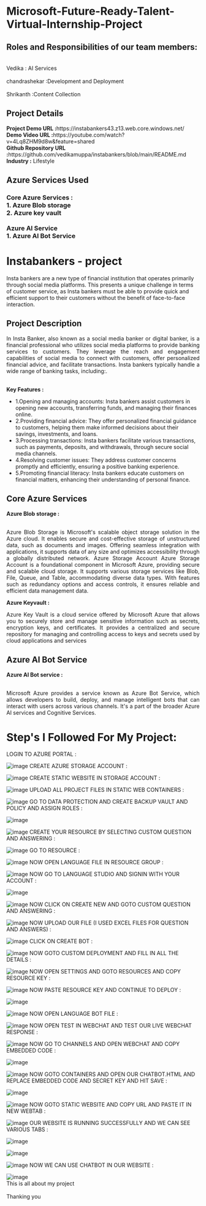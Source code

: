 <h1>Microsoft-Future-Ready-Talent-Virtual-Internship-Project</h1>
<h2>Roles and Responsibilities of our team members:</h2>
<br>Vedika : AI Services</br>
<br>chandrashekar :Development and Deployment</br>
<br>Shrikanth :Content Collection</br>
<h2>Project Details</h2>
<b>Project Demo URL :</b>https://instabankers43.z13.web.core.windows.net/<br>
<b>Demo Video URL :</b>https://youtube.com/watch?v=4Lq8ZHM9d8w&feature=shared<br>
<b>Github Repository URL :</b>https://github.com/vedikamuppa/instabankers/blob/main/README.md<br>
<b>Industry :</b> Lifestyle <br>
<h2>Azure Services Used</h2>
<h3>
Core Azure Services : <br>
1. Azure Blob storage <br>
2. Azure key vault <br> <br>
Azure AI Service <br>
1. Azure AI Bot Service
</h3>
<h1>Instabankers - project</h1> 
Insta bankers are a new type of financial institution that operates primarily through social media platforms. This presents a unique challenge in terms of customer service, as Insta bankers must be able to provide quick and efficient support to their customers without the benefit of face-to-face interaction.
<h2>Project Description</h2>
<p align="justify">In Insta Banker, also known as a social media banker or digital banker, is a financial professional who utilizes social media platforms to provide banking services to customers. They leverage the reach and engagement capabilities of social media to connect with customers, offer personalized financial advice, and facilitate transactions. Insta bankers typically handle a wide range of banking tasks, including:.</p><br>
<b>Key Features :</b>
<ul>
    <li>1.Opening and managing accounts: Insta bankers assist customers in opening new accounts, transferring funds, and managing their finances online.</li>
    <li>2.Providing financial advice: They offer personalized financial guidance to customers, helping them make informed decisions about their savings, investments, and loans.</li>
    <li>3.Processing transactions: Insta bankers facilitate various transactions, such as payments, deposits, and withdrawals, through secure social media channels.</li>
    <li>4.Resolving customer issues: They address customer concerns promptly and efficiently, ensuring a positive banking experience.</li>
    <li>5.Promoting financial literacy: Insta bankers educate customers on financial matters, enhancing their understanding of personal finance.</li>
</ul>
<h2>Core Azure Services</h2>
<b>Azure Blob storage :</b><br><p align="justify"><br>Azure Blob Storage is Microsoft's scalable object storage solution in the Azure cloud. It enables secure and cost-effective storage of unstructured data, such as documents and images. Offering seamless integration with applications, it supports data of any size and optimizes accessibility through a globally distributed network. Azure Storage Account Azure Storage Account is a foundational component in Microsoft Azure, providing secure and scalable cloud storage. It supports various storage services like Blob, File, Queue, and Table, accommodating diverse data types. With features such as redundancy options and access controls, it ensures reliable and efficient data management data.</p>
<b>Azure Keyvault :</b><br><p align="justify">Azure Key Vault is a cloud service offered by Microsoft Azure that allows you to securely store and manage sensitive information such as secrets, encryption keys, and certificates. It provides a centralized and secure repository for managing and controlling access to keys and secrets used by cloud applications and services</p>
<h2>Azure AI Bot Service</h2>
<b>Azure AI Bot service :</b><br><br><p align="justify">Microsoft Azure provides a service known as Azure Bot Service, which allows developers to build, deploy, and manage intelligent bots that can interact with users across various channels. It's a part of the broader Azure AI services and Cognitive Services. </p>
<h1>Step's I Followed For My Project:</h1>
LOGIN TO AZURE PORTAL :

![image](https://github.com/vedikamuppa/instabankers/assets/150030197/d0875519-b321-4588-a9ca-80c53a83bad1)
CREATE AZURE STORAGE ACCOUNT :

![image](https://github.com/vedikamuppa/instabankers/assets/150030197/74e066d7-7ac8-4459-a3ec-7386899c85b3)
CREATE STATIC WEBSITE IN STORAGE ACCOUNT :

![image](https://github.com/vedikamuppa/instabankers/assets/150030197/bc9aa446-484b-4ec2-95bf-ce6f5e236b9c)
UPLOAD ALL PROJECT FILES IN STATIC WEB CONTAINERS :

![image](https://github.com/vedikamuppa/instabankers/assets/150030197/b0de36d8-44dd-4396-90e4-020735102c37)
GO TO DATA PROTECTION AND CREATE BACKUP VAULT AND POLICY AND ASSIGN ROLES :

![image](https://github.com/vedikamuppa/instabankers/assets/150030197/7fa94079-ec20-494b-bab7-648b5e70879e)

![image](https://github.com/vedikamuppa/instabankers/assets/150030197/7f842f54-2b72-4c0a-9d1d-be80309eafb2)
CREATE YOUR RESOURCE BY SELECTING CUSTOM QUESTION AND ANSWERING :

![image](https://github.com/vedikamuppa/instabankers/assets/150030197/cb259e90-c5a1-4927-9ba5-b9996b2abda2)
GO TO RESOURCE :

![image](https://github.com/vedikamuppa/instabankers/assets/150030197/624b4f63-6150-43d8-8334-78f28ab1873a)
NOW OPEN LANGUAGE FILE IN RESOURCE GROUP :

![image](https://github.com/vedikamuppa/instabankers/assets/150030197/0fd57ccb-1f13-4ec4-bf59-5a1e632e0089)
NOW GO TO LANGUAGE STUDIO AND SIGNIN WITH YOUR ACCOUNT :

![image](https://github.com/vedikamuppa/instabankers/assets/150030197/63709f8b-f914-42b3-844a-c466426f3121)

![image](https://github.com/vedikamuppa/instabankers/assets/150030197/e87e95ca-e8b1-46ca-8c36-bfeaa37faf21)
NOW CLICK ON CREATE NEW AND GOTO CUSTOM QUESTION AND ANSWERING :

![image](https://github.com/vedikamuppa/instabankers/assets/150030197/00a04309-c009-447b-a94e-b66dfb3d6005)
NOW UPLOAD OUR FILE (I USED EXCEL FILES FOR QUESTION AND ANSWERS) :

![image](https://github.com/vedikamuppa/instabankers/assets/150030197/e9a75893-bc3b-420c-82cb-c6f56afd6346)
CLICK ON CREATE BOT :

![image](https://github.com/vedikamuppa/instabankers/assets/150030197/e1efade9-114a-4614-8a43-e6c54b38b4fb)
NOW GOTO CUSTOM DEPLOYMENT AND FILL IN ALL THE DETAILS :

![image](https://github.com/vedikamuppa/instabankers/assets/150030197/cabfa3bf-5c8e-4463-bc24-5e9d682f3e46)
NOW OPEN SETTINGS AND GOTO RESOURCES AND COPY RESOURCE KEY :

![image](https://github.com/vedikamuppa/instabankers/assets/150030197/4b76559b-8b59-4abd-8b66-6f283cad4c25)
NOW PASTE RESOURCE KEY AND CONTINUE TO DEPLOY :

![image](https://github.com/vedikamuppa/instabankers/assets/150030197/782a4153-c323-49ce-a584-29ff8eb84bb9)

![image](https://github.com/vedikamuppa/instabankers/assets/150030197/07ee7f44-12a8-4fcc-beda-c6dc42ddc593)
NOW OPEN LANGUAGE BOT FILE :

![image](https://github.com/vedikamuppa/instabankers/assets/150030197/0401309c-1613-4a7b-a88c-ceeedd188bc3)
NOW OPEN TEST IN WEBCHAT AND TEST OUR LIVE WEBCHAT RESPONSE :

![image](https://github.com/vedikamuppa/instabankers/assets/150030197/96837672-c44a-4f43-9f21-ef0bc3c19c41)
NOW GO TO CHANNELS AND OPEN WEBCHAT AND COPY EMBEDDED CODE :

![image](https://github.com/vedikamuppa/instabankers/assets/150030197/bee85723-156f-4237-b196-1c11a7c51909)

![image](https://github.com/vedikamuppa/instabankers/assets/150030197/f19f8579-5e05-4c20-b90a-b4a4c36444e6)
NOW GOTO CONTAINERS AND OPEN OUR CHATBOT.HTML AND REPLACE EMBEDDED CODE AND SECRET KEY AND HIT SAVE  :

![image](https://github.com/vedikamuppa/instabankers/assets/150030197/1a568051-538e-47a8-b925-22592c0a7735)

![image](https://github.com/vedikamuppa/instabankers/assets/150030197/4f00b063-bd2c-4cde-800d-6b1306d40e1e)
NOW GOTO STATIC WEBSITE AND COPY URL AND PASTE IT IN NEW WEBTAB :

![image](https://github.com/vedikamuppa/instabankers/assets/150030197/831a4ced-abf9-4b38-b362-7c99482bc1b8)
OUR WEBSITE IS RUNNING SUCCESSFULLY AND WE CAN SEE VARIOUS TABS :

![image](https://github.com/vedikamuppa/instabankers/assets/150030197/8e556648-880c-4f37-b20f-7c747a3149b1)

![image](https://github.com/vedikamuppa/instabankers/assets/150030197/173a95a4-c659-4bb2-b135-3de545fed141)

![image](https://github.com/vedikamuppa/instabankers/assets/150030197/d328c6e9-fb8c-42c2-ba76-7c352d6d6caf)
NOW WE CAN USE CHATBOT IN OUR WEBSITE :

![image](https://github.com/vedikamuppa/instabankers/assets/150030197/33532a83-7b69-45c7-abe7-322b28315da1)
<br>This is all about my project<br>
<br>Thanking you<br>




































